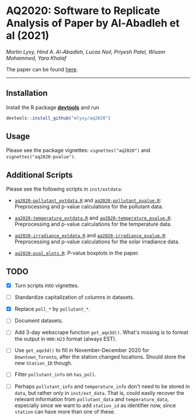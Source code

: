 # AQ2020: Software to Replicate Analysis of Paper by Al-Abadleh et al (2021)

*Martin Lysy, Hind A. Al-Abadleh, Lucas Neil, Priyesh Patel, Wisam Mohammed, Yara Khalaf*

The paper can be found [here](https://www.sciencedirect.com/science/article/pii/S0304389421004088).

---

## Installation

Install the R package [**devtools**](https://CRAN.R-project.org/package=devtools) and run
```r
devtools::install_github("mlysy/aq2020")
```

## Usage

Please see the package vignettes: `vignettes("aq2020")` and `vignettes("aq2020-pvalue")`.

## Additional Scripts

Please see the following scripts in `inst/extdata`:

- [`aq2020-pollutant_extdata.R`](inst/extdata/aq2020-pollutant_extdata.R) and [`aq2020-pollutant_pvalue.R`](inst/extdata/aq2020-pollutant_pvalue.R): Preprocessing and p-value calculations for the pollutant data.

- [`aq2020-temperature_extdata.R`](inst/extdata/aq2020-temperature_extdata.R) and [`aq2020-temperature_pvalue.R`](inst/extdata/aq2020-temperature_pvalue.R): Preprocessing and p-value calculations for the temperature data.

- [`aq2020-irradiance_extdata.R`](inst/extdata/aq2020-irradiance_extdata.R) and [`aq2020-irradiance_pvalue.R`](inst/extdata/aq2020-irradiance_pvalue.R): Preprocessing and p-value calculations for the solar irradiance data.

- [`aq2020-pval_plots.R`](inst/extdata/aq2020-pval_plots.R): P-value boxplots in the paper.

## TODO

- [x] Turn scripts into vignettes.

- [ ] Standardize capitalization of columns in datasets.

- [x] Replace `poll_*` by `pollutant_*`.

- [ ] Document datasets.

- [ ] Add 3-day webscrape function `get_aqo3d()`.  What's missing is to format the output in `H00:H23` format (always EST).

- [ ] Use `get_aqo3d()` to fill in November-December 2020 for `Downtown_Toronto`, after the station changed locations.  Should store the new `Station_ID` though.  

- [ ] Filter `pollutant_info` on `has_poll`.

- [ ] Perhaps `pollutant_info` and `temperature_info` don't need to be stored in `data`, but rather only in `inst/ext_data`.  That is, could easily recover the relevant information from `pollutant_data` and `temperature_data`, especially since we want to add `station_id` as identifier now, since `station` can have more than one of these.

